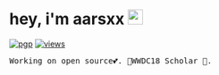 # hey, i'm aarsxx <image src="https://em-content.zobj.net/source/microsoft-teams/363/waving-hand_1f44b.png" height="27px"> 

[![pgp](https://img.shields.io/badge/pgp-BF531245D2708044-313131?style=flat&labelColor=545454&color=313131)](https://github.com/aarsxx.gpg)  [![views](https://komarev.com/ghpvc/?username=aarsxx&style=flat&color=313131&label=views&abbreviated=true)](https://github.com/aarsxx)

<samp>Working on open source💕. WWDC18 Scholar 🚀. 

<!--![Keybase BTC](https://img.shields.io/keybase/btc/andikaleonardo) check out my site -> <a href="https://www.arsx.xyz">arsx</a>.</samp>-->


